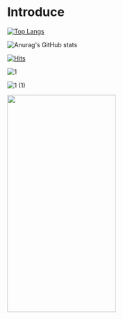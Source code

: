 # Introduce



[![Top Langs](https://github-readme-stats.vercel.app/api/top-langs/?username=dsungc1111)](https://github.com/anuraghazra/github-readme-stats)


![Anurag's GitHub stats](https://github-readme-stats.vercel.app/api?username=dsungc1111&hide=contribs,prs&show_icons=true&theme=테마)

[![Hits](https://hits.seeyoufarm.com/api/count/incr/badge.svg?url=https%3A%2F%2Fgithub.com%2Fdsungc1111&count_bg=%2379C83D&title_bg=%23555555&icon=&icon_color=%23E7E7E7&title=hits&edge_flat=false)](https://hits.seeyoufarm.com)

![1](https://github.com/user-attachments/assets/10fdc66c-bd42-4f01-85ca-6e6d5b504dad)

![1 (1)](https://github.com/user-attachments/assets/646d6e15-dfef-48fe-9490-1ce4a45098ae)


<img src="https://github.com/user-attachments/assets/646d6e15-dfef-48fe-9490-1ce4a45098ae" width="250" height="500"/>
